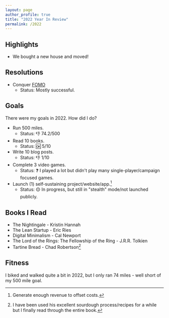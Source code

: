 ```yaml
---
layout: page
author_profile: true
title: "2022 Year In Review"
permalink: /2022
---
```


## Highlights

- We bought a new house and moved!

## Resolutions

- Conquer [FOMO](https://en.wikipedia.org/wiki/Fear_of_missing_out)
  - Status: Mostly successful.

## Goals

There were my goals in 2022. How did I do?

- Run 500 miles.
  - Status: 👎 74.2/500
- Read 10 books.
  - Status: 🆗 5/10
- Write 10 blog posts.
  - Status: 👎 1/10 
- Complete 3 video games.
  - Status: ❓ I played a lot but didn't play many single-player/campaign focused games.
- Launch (1) self-sustaining project/website/app.[^1]
  - Status: 🟡 In progress, but still in "stealth" mode/not launched publicly.

## Books I Read

- The Nightingale - Kristin Hannah
- The Lean Startup - Eric Ries
- Digital Minimalism - Cal Newport
- The Lord of the Rings: The Fellowship of the Ring - J.R.R. Tolkien
- Tartine Bread - Chad Robertson[^2]

## Fitness

I biked and walked quite a bit in 2022, but I only ran 74 miles - well short of my 500 mile goal.

[^1]: Generate enough revenue to offset costs.
[^2]: I have been used his excellent sourdough process/recipes for a while but I finally read through the entire book.